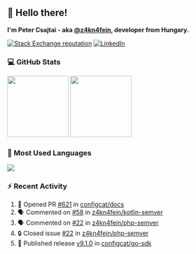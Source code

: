 ## 👋 Hello there!

**I'm Peter Csajtai - aka [@z4kn4fein](https://github.com/z4kn4fein), developer from Hungary.**

[![Stack Exchange reputation](https://img.shields.io/stackexchange/stackoverflow/r/8700582?color=orange&label=reputation&logo=stackoverflow&style=for-the-badge)](https://stackoverflow.com/users/8700582)
[![LinkedIn](https://img.shields.io/badge/linkedin-%230077B5.svg?style=for-the-badge&logo=linkedin&logoColor=white)](https://www.linkedin.com/in/csajtai-p%C3%A9ter-45395341/)

### 💻 GitHub Stats

<div>
  <img height="140px" src="https://github-readme-stats-pcsajtai.vercel.app/api?username=z4kn4fein&show_icons=true&hide_border=true&count_private=true&custom_title=Stats&theme=dracula&line_height=24&hide_title=true">
  <img height="140px" src="https://streak-stats.demolab.com?user=z4kn4fein&theme=dracula&hide_border=true">
  
</div>

### :toolbox: Most Used Languages

<img src="https://github-readme-stats-pcsajtai.vercel.app/api/top-langs/?username=z4kn4fein&theme=dracula&hide_border=true&layout=compact&langs_count=8&hide_title=true">

### :zap: Recent Activity

<!--START_SECTION:activity-->
1. 💪 Opened PR [#621](undefined) in [configcat/docs](https://github.com/configcat/docs)
2. 🗣 Commented on [#58](https://github.com/z4kn4fein/kotlin-semver/issues/58#issuecomment-3446622469) in [z4kn4fein/kotlin-semver](https://github.com/z4kn4fein/kotlin-semver)
3. 🗣 Commented on [#22](https://github.com/z4kn4fein/php-semver/issues/22#issuecomment-3446597528) in [z4kn4fein/php-semver](https://github.com/z4kn4fein/php-semver)
4. 🔒 Closed issue [#22](https://github.com/z4kn4fein/php-semver/issues/22) in [z4kn4fein/php-semver](https://github.com/z4kn4fein/php-semver)
5. 🚀 Published release [v9.1.0](https://github.com/configcat/go-sdk/releases/tag/v9.1.0) in [configcat/go-sdk](https://github.com/configcat/go-sdk)
<!--END_SECTION:activity-->
